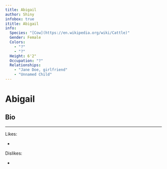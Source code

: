 ```yaml
---
title: Abigail
author: Shiny
infobox: true
ititle: Abigail
info:
  Species: "[Cow](https://en.wikipedia.org/wiki/Cattle)"
  Gender: Female
  Colors:
    - "?"
    - "?"
  Height: 6'2"
  Occupation: "?"
  Relationships:
    - "Jane Doe, girlfriend"
    - "Unnamed Child"
---
```


# Abigail

## Bio


---

Likes:

  * 
 
  

Dislikes:

  * 
